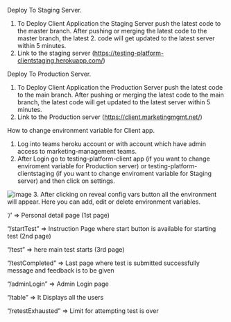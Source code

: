 Deploy To Staging Server.
1. To Deploy Client Application the Staging Server push the latest code to the master branch. After pushing or merging the latest code to the master branch, the latest 2. code will get updated to the latest server within 5 minutes.
3. Link to the staging server (https://testing-platform-clientstaging.herokuapp.com/) 

Deploy To Production Server.
1. To Deploy Client Application the Production Server push the latest code to the main branch. After pushing or merging the latest code to the main branch, the latest code will get updated to the latest server within 5 minutes.
3. Link to the Production server (https://client.marketingmgmt.net/)

How to change environment variable for Client app.
1. Log into teams heroku account or with account which have admin access to marketing-management teams.
2. After Login go to testing-platform-client app (if you want to change enviroment variable for Production server) or testing-platform-clientstaging (if you want to change enviroment variable for Staging server) and then click on settings. 

![image](https://user-images.githubusercontent.com/50096917/209548870-011ec664-649e-4a45-9db1-276e45c1dc42.png)
3. After clicking on reveal config vars button all the environment will appear. Here you can add, edit or delete environment variables.

‘/’ => Personal detail page (1st page)

“/startTest” => Instruction Page where start button is available for starting test (2nd page)

“/test” => here main test starts (3rd page)

“/testCompleted” => Last page where test is submitted successfully message and feedback is to be given

“/adminLogin” => Admin Login page

“/table” => It Displays all the users

“/retestExhausted” => Limit for attempting test is over




